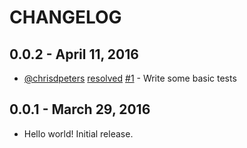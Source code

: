 # CHANGELOG

## 0.0.2 - April 11, 2016

-  [@chrisdpeters](https://github.com/chrisdpeters)
   [resolved](https://github.com/liveeditor/net_http_ssl_fix/commit/65813f9ab62ebf14b42640749994c02fdb5a10e7)
   [#1](https://github.com/liveeditor/net_http_ssl_fix/issues/1) -
   Write some basic tests

## 0.0.1 - March 29, 2016

- Hello world! Initial release.
